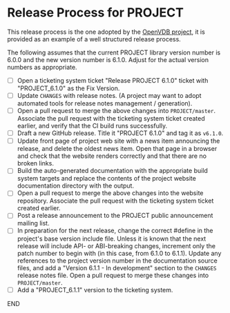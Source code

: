 # Release Process for PROJECT

This release process is the one adopted by the [OpenVDB project](https://github.com/AcademySoftwareFoundation/openvdb), it is provided as an example of a well structured release process.

The following assumes that the current PROJECT library version number is 6.0.0 and the new version number is 6.1.0. Adjust for the actual version numbers as appropriate.

- [ ] Open a ticketing system ticket "Release PROJECT 6.1.0" ticket with "PROJECT_6.1.0" as the Fix Version.
- [ ] Update `CHANGES` with release notes.  (A project may want to adopt automated tools for release notes management / generation).
- [ ] Open a pull request to merge the above changes into `PROJECT/master`.  Associate the pull request with the ticketing system ticket created earlier, and verify that the CI build runs successfully.
- [ ] Draft a new GitHub release. Title it "PROJECT 6.1.0" and tag it as `v6.1.0`.
- [ ] Update front page of project web site with a news item announcing the release, and delete the oldest news item.  Open that page in a browser and check that the website renders correctly and that there are no broken links.
- [ ] Build the auto-generated documentation with the appropriate build system targets and replace the contents of the project website documentation directory with the output.
- [ ] Open a pull request to merge the above changes into the website repository.  Associate the pull request with the ticketing system ticket created earlier.
- [ ] Post a release announcement to the PROJECT public announcement mailing list.
- [ ] In preparation for the next release, change the correct #define in the project's base version include file.  Unless it is known that the next release will include API- or ABI-breaking changes, increment only the patch number to begin with (in this case, from 6.1.0 to 6.1.1).  Update any references to the project version number in the documentation source files, and add a "Version 6.1.1 - In development" section to the `CHANGES` release notes file.  Open a pull request to merge these changes into `PROJECT/master`.
- [ ] Add a "PROJECT_6.1.1" version to the ticketing system.

END

